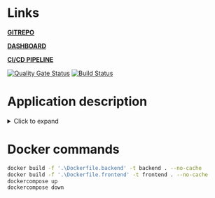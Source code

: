 # Links
**[GITREPO](https://github.com/mihsta/devops-diplom)**

**[DASHBOARD](https://dev.azure.com/mihsta/DevOps-diploma/_dashboards)**

**[CI/CD PIPELINE](https://dev.azure.com/mihsta/DevOps-diploma/_build?definitionId=10&_a=summary)**

[![Quality Gate Status](https://sonarcloud.io/api/project_badges/measure?project=mihsta_devops-diplom&metric=alert_status)](https://sonarcloud.io/summary/new_code?id=mihsta_devops-diplom) [![Build Status](https://dev.azure.com/mihsta/DevOps-diploma/_apis/build/status/mihsta.devops-diplom?branchName=main)](https://dev.azure.com/mihsta/DevOps-diploma/_build/latest?definitionId=10&branchName=main)

# Application description 
<details>
  <summary>Click to expand</summary>
  
  ## Heading
Develop a simple (lightweight) 3-tire application (front-end, back-end, database). 
 
Back-end (collects data) must: 
1. Retrieve a portion of data from API (see in your Variant) and store it in a database 
2. Update data on demand 
3. Update DB schema if needed on app’s update 
 
Front-end (outputs data) must: 
1. Display any portion of the data stored in the DB 
2. Provide a method to trigger data update process 
 
Database: 
1. Choose Database type and data scheme in a suitable manner.  
2. Data must be stored in a persistent way 
3. It’s better to use cloud native DB solutions like an RDS/AzureSQL/CloudSQL. 
</details>


# Docker commands
```bash
docker build -f '.\Dockerfile.backend' -t backend . --no-cache
docker build -f '.\Dockerfile.frontend' -t frontend . --no-cache
dockercompose up
dockercompose down
```
